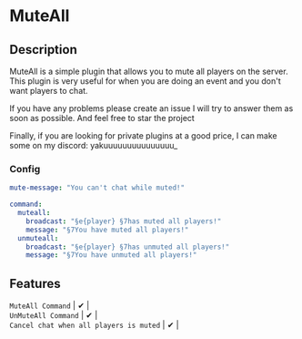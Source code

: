 # MuteAll

## Description
MuteAll is a simple plugin that allows you to mute all players on the server. This plugin is very useful for when you are doing an event and you don't want players to chat.

If you have any problems please create an issue I will try to answer them as soon as possible. And feel free to star the project

Finally, if you are looking for private plugins at a good price, I can make some on my discord: yakuuuuuuuuuuuuuuu_

### Config

```yaml
mute-message: "You can't chat while muted!"

command:
  muteall:
    broadcast: "§e{player} §7has muted all players!"
    message: "§7You have muted all players!"
  unmuteall:
    broadcast: "§e{player} §7has unmuted all players!"
    message: "§7You have unmuted all players!"
```
## Features
`MuteAll Command` | ✔ |  
`UnMuteAll Command` | ✔ |  
`Cancel chat when all players is muted` | ✔ |
